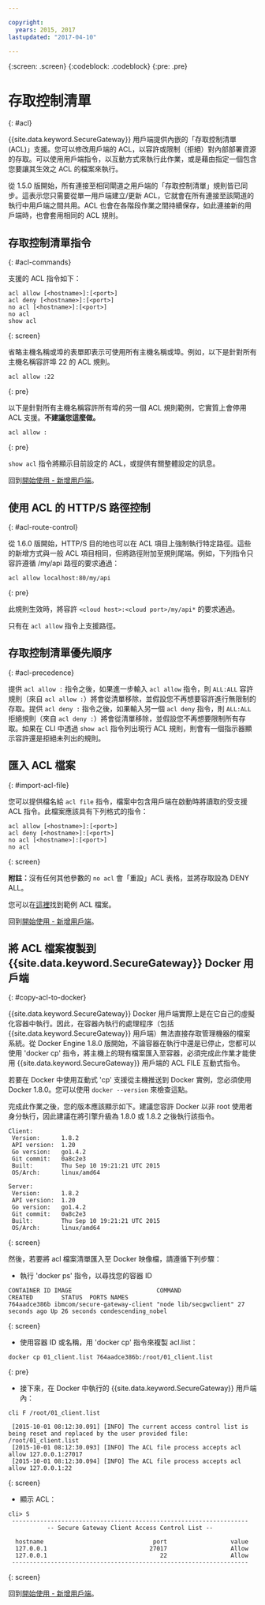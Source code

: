 ```yaml
---

copyright:
  years: 2015, 2017
lastupdated: "2017-04-10"

---
```

{:screen: .screen}
{:codeblock: .codeblock}
{:pre: .pre}

# 存取控制清單
{: #acl}

{{site.data.keyword.SecureGateway}} 用戶端提供內嵌的「存取控制清單 (ACL)」支援。您可以修改用戶端的 ACL，以容許或限制（拒絕）對內部部署資源的存取。可以使用用戶端指令，以互動方式來執行此作業，或是藉由指定一個包含您要讓其生效之 ACL 的檔案來執行。

從 1.5.0 版開始，所有連接至相同閘道之用戶端的「存取控制清單」規則皆已同步。這表示您只需要從單一用戶端建立/更新 ACL，它就會在所有連接至該閘道的執行中用戶端之間共用。ACL 也會在各階段作業之間持續保存，如此連接新的用戶端時，也會套用相同的 ACL 規則。

## 存取控制清單指令
{: #acl-commands}

支援的 ACL 指令如下：

```
acl allow [<hostname>]:[<port>]
acl deny [<hostname>]:[<port>]
no acl [<hostname>]:[<port>]
no acl
show acl
```
{: screen}

省略主機名稱或埠的表單即表示可使用所有主機名稱或埠。例如，以下是針對所有主機名稱容許埠 22 的 ACL 規則。

```
acl allow :22
```
{: pre}

以下是針對所有主機名稱容許所有埠的另一個 ACL 規則範例，它實質上會停用 ACL 支援。<b>不建議您這麼做。</b>

```
acl allow :
```
{: pre}

`show acl` 指令將顯示目前設定的 ACL，或提供有關整體設定的訊息。

回到[開始使用 - 新增用戶端](/docs/services/SecureGateway?topic=securegateway-add-client)。

## 使用 ACL 的 HTTP/S 路徑控制
{: #acl-route-control}

從 1.6.0 版開始，HTTP/S 目的地也可以在 ACL 項目上強制執行特定路徑。這些的新增方式與一般 ACL 項目相同，但將路徑附加至規則尾端。例如，下列指令只容許遵循 /my/api 路徑的要求通過：

```
acl allow localhost:80/my/api
```
{: pre}

此規則生效時，將容許 `<cloud host>:<cloud port>/my/api*` 的要求通過。

只有在 `acl allow` 指令上支援路徑。

## 存取控制清單優先順序
{: #acl-precedence}

提供 `acl allow :` 指令之後，如果進一步輸入 `acl allow` 指令，則 `ALL:ALL` 容許規則（來自 `acl allow :`）將會從清單移除，並假設您不再想要容許進行無限制的存取。提供 `acl deny :` 指令之後，如果輸入另一個 `acl deny` 指令，則 `ALL:ALL` 拒絕規則（來自 `acl deny :`）將會從清單移除，並假設您不再想要限制所有存取。如果在 CLI 中透過
`show acl` 指令列出現行 ACL 規則，則會有一個指示器顯示容許還是拒絕未列出的規則。

## 匯入 ACL 檔案
{: #import-acl-file}

您可以提供檔名給 `acl file` 指令，檔案中包含用戶端在啟動時將讀取的受支援 ACL 指令。此檔案應該具有下列格式的指令：

```
acl allow [<hostname>]:[<port>]
acl deny [<hostname>]:[<port>]
no acl [<hostname>]:[<port>]
no acl
```
{: screen}

<b>附註：</b>沒有任何其他參數的 `no acl` 會「重設」ACL 表格，並將存取設為 DENY ALL。

您可以在[這裡](/docs/services/SecureGateway?topic=securegateway-acl-files)找到範例 ACL 檔案。

回到[開始使用 - 新增用戶端](/docs/services/SecureGateway?topic=securegateway-add-client)。

## 將 ACL 檔案複製到 {{site.data.keyword.SecureGateway}} Docker 用戶端
{: #copy-acl-to-docker}

{{site.data.keyword.SecureGateway}} Docker 用戶端實際上是在它自己的虛擬化容器中執行。因此，在容器內執行的處理程序（包括 {{site.data.keyword.SecureGateway}} 用戶端）無法直接存取管理機器的檔案系統。從 Docker Engine 1.8.0 版開始，不論容器在執行中還是已停止，您都可以使用 'docker cp' 指令，將主機上的現有檔案匯入至容器，必須完成此作業才能使用 {{site.data.keyword.SecureGateway}} 用戶端的 ACL FILE 互動式指令。

若要在 Docker 中使用互動式 'cp' 支援從主機推送到 Docker 實例，您必須使用 Docker 1.8.0。您可以使用 `docker --version` 來檢查這點。

完成此作業之後，您的版本應該顯示如下。建議您容許 Docker 以非 root 使用者身分執行，因此建議在將引擎升級為 1.8.0 或 1.8.2 之後執行該指令。

```
Client:
 Version:      1.8.2
 API version:  1.20
 Go version:   go1.4.2
 Git commit:   0a8c2e3
 Built:        Thu Sep 10 19:21:21 UTC 2015
 OS/Arch:      linux/amd64

Server:
 Version:      1.8.2
 API version:  1.20
 Go version:   go1.4.2
 Git commit:   0a8c2e3
 Built:        Thu Sep 10 19:21:21 UTC 2015
 OS/Arch:      linux/amd64
```
{: screen}

然後，若要將 acl 檔案清單匯入至 Docker 映像檔，請遵循下列步驟：

- 執行 'docker ps' 指令，以尋找您的容器 ID

```
CONTAINER ID IMAGE                        COMMAND                CREATED        STATUS  PORTS NAMES
764aadce386b ibmcom/secure-gateway-client "node lib/secgwclient" 27 seconds ago Up 26 seconds condescending_nobel
```
{: screen}

- 使用容器 ID 或名稱，用 'docker cp' 指令來複製 acl.list：

```
docker cp 01_client.list 764aadce386b:/root/01_client.list
```
{: pre}

- 接下來，在 Docker 中執行的 {{site.data.keyword.SecureGateway}} 用戶端內：

```
cli F /root/01_client.list

 [2015-10-01 08:12:30.091] [INFO] The current access control list is being reset and replaced by the user provided file: /root/01_client.list
 [2015-10-01 08:12:30.093] [INFO] The ACL file process accepts acl allow 127.0.0.1:27017
 [2015-10-01 08:12:30.094] [INFO] The ACL file process accepts acl allow 127.0.0.1:22
```
{: screen}

- 顯示 ACL：

```
cli> S
 -------------------------------------------------------------------
           -- Secure Gateway Client Access Control List --          

  hostname                               port                  value
  127.0.0.1                             27017                  Allow
  127.0.0.1                                22                  Allow
 -------------------------------------------------------------------
```
{: screen}

回到[開始使用 - 新增用戶端](/docs/services/SecureGateway?topic=securegateway-add-client)。
